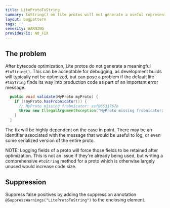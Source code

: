```yaml
---
title: LiteProtoToString
summary: toString() on lite protos will not generate a useful representation of the proto from optimized builds. Consider whether using some subset of fields instead would provide useful information.
layout: bugpattern
tags: ''
severity: WARNING
providesFix: NO_FIX
---
```


<!--
*** AUTO-GENERATED, DO NOT MODIFY ***
To make changes, edit the @BugPattern annotation or the explanation in docs/bugpattern.
-->

## The problem
After bytecode optimization, Lite protos do not generate a meaningful
`#toString()`. This can be acceptable for debugging, as development builds will
typically not be optimized, but can pose a problem if the default lite
`#toString` finds its way into production code as part of an important error
message.

```java {.bad}
  public void validate(MyProto myProto) {
    if (!myProto.hasFrobnicator()) {
      // MyProto missing frobnicator: asf@6531767b
      throw new IllegalArgumentException("MyProto missing frobnicator: " + myProto);
    }
  }
```

The fix will be highly dependent on the case in point. There may be an
identifier associated with the message that would be useful to log, or even some
serialized version of the entire proto.

NOTE: Logging fields of a proto will force those fields to be retained after
optimization. This is not an issue if they're already being used, but writing a
comprehensive `#toString` method for a proto which is otherwise largely unused
would increase code size.

## Suppression
Suppress false positives by adding the suppression annotation `@SuppressWarnings("LiteProtoToString")` to the enclosing element.
